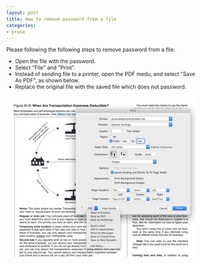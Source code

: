 ```yaml
---
layout: post
title: How to remove password from a file
categories:
- prose
---
```


Please following the following steps to remove password from a file:

- Open the file with the password.
- Select "File" and "Print".
- Instead of sending file to a printer, open the PDF medu, and select "Save As PDF", as shown below.
- Replace the original file with the saved file which does not password.
<img src="/assets/images/20230429-rm-password.jpg">
